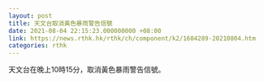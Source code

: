 ```yaml
---
layout: post
title: 天文台取消黃色暴雨警告信號
date: 2021-08-04 22:15:23.000000000 +08:00
link: https://news.rthk.hk/rthk/ch/component/k2/1604289-20210804.htm
categories: rthk
---
```


天文台在晚上10時15分，取消黃色暴雨警告信號。
